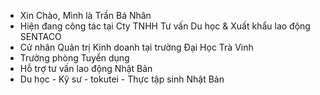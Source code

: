 - Xin Chào, Mình là Trần Bá Nhân
- Hiện đang công tác tại Cty TNHH Tư vấn Du học & Xuất khẩu lao động SENTACO
- Cử nhân Quản trị Kinh doanh tại trường Đại Học Trà Vinh
- Trưởng phòng Tuyển dụng
- Hỗ trợ tư vấn lao động Nhật Bản
- Du học - Kỹ sư - tokutei - Thực tập sinh Nhật Bản


<!---
TranBaNhan/TranBaNhan is a ✨ special ✨ repository because its `README.md` (this file) appears on your GitHub profile.
You can click the Preview link to take a look at your changes.
--->
